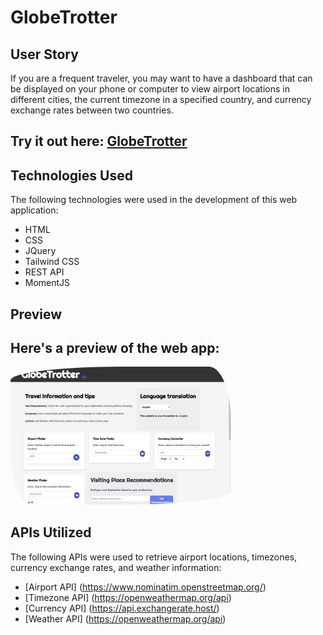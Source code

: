 # GlobeTrotter

## User Story
If you are a frequent traveler, you may want to have a dashboard that can be displayed on your phone or computer to view airport locations in different cities, the current timezone in a specified country, and currency exchange rates between two countries.
## Try it out here: [GlobeTrotter](https://globe-trotter.vercel.app/)

## Technologies Used

The following technologies were used in the development of this web application:

- HTML
- CSS
- JQuery
- Tailwind CSS
- REST API
- MomentJS

## Preview

## Here's a preview of the web app:
<img src="airPlane/globe-trotter.jpeg" style="border-radius: 50% 10% / 10% 40%" width="70%">


## APIs Utilized

The following APIs were used to retrieve airport locations, timezones, currency exchange rates, and weather information:

- [Airport API] (https://www.nominatim.openstreetmap.org/)
- [Timezone API] (https://openweathermap.org/api)
- [Currency API] (https://api.exchangerate.host/)
- [Weather API] (https://openweathermap.org/api)
